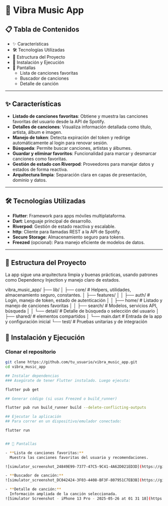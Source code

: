 # 🎵 Vibra Music App

## 📋 Tabla de Contenidos
- ✨ Características
- 🛠️ Tecnologías Utilizadas
- 📁 Estructura del Proyecto
- 🚀 Instalación y Ejecución
- 📸 Pantallas
  - Lista de canciones favoritas
  - Buscador de canciones
  - Detalle de canción

---

## ✨ Características
- **Listado de canciones favoritas**: Obtiene y muestra las canciones favoritas del usuario desde la API de Spotify.
- **Detalles de canciones**: Visualiza información detallada como título, artista, álbum e imagen.
- **Manejo de token**: Detecta expiración del token y redirige automáticamente al login para renovar sesión.
- **Búsqueda**: Permite buscar canciones, artistas y álbumes.
- **Guardar y eliminar favoritos**: Funcionalidad para marcar y desmarcar canciones como favoritas.
- **Gestión de estado con Riverpod**: Proveedores para manejar datos y estados de forma reactiva.
- **Arquitectura limpia**: Separación clara en capas de presentación, dominio y datos.

---

## 🛠️ Tecnologías Utilizadas
- **Flutter**: Framework para apps móviles multiplataforma.
- **Dart**: Lenguaje principal de desarrollo.
- **Riverpod**: Gestión de estado reactiva y escalable.
- **http**: Cliente para llamadas REST a la API de Spotify.
- **Secure Storage**: Almacenamiento seguro para tokens.
- **Freezed** (opcional): Para manejo eficiente de modelos de datos.

---

## 📁 Estructura del Proyecto
La app sigue una arquitectura limpia y buenas prácticas, usando patrones como Dependency Injection y manejo claro de estados.

vibra_music_app/
├── lib/
│ ├── core/ # Helpers, utilidades, almacenamiento seguro, constantes.
│ ├── features/
│ │ ├── auth/ # Login, manejo de token, estado de autenticación
│ │ ├── home/ # Listado y manejo de canciones favoritas
│ │ ├── search/ # Modelos, servicios API, búsqueda
│ │ └── detail/ # Detalle de búsqueda o selección del usuario
│ ├── shared/ # elementos compartidos
│ └── main.dart # Entrada de la app y configuración inicial
└── test/ # Pruebas unitarias y de integración

## 🚀 Instalación y Ejecución

### Clonar el repositorio

```bash
git clone https://github.com/tu_usuario/vibra_music_app.git
cd vibra_music_app

## Instalar dependencias
### Asegúrate de tener Flutter instalado. Luego ejecuta:

flutter pub get

## Generar código (si usas Freezed o build_runner)

flutter pub run build_runner build --delete-conflicting-outputs

## Ejecutar la aplicación
## Para correr en un dispositivo/emulador conectado:

flutter run


## 📸 Pantallas

- **Lista de canciones favoritas:**  
  Muestra las canciones favoritas del usuario y recomendaciones.

![simulator_screenshot_24849E99-7377-47C5-9C41-4A62D021ED3D](https://github.com/user-attachments/assets/c29de9ff-9e2e-437b-944b-4a2db9fcb281)

- **Buscador de canción:**  
![simulator_screenshot_DC042424-3F03-4408-BF3F-807951C7EB3B](https://github.com/user-attachments/assets/575f1526-dca3-46e7-aa31-88cd5d69b7cb)

- **Detalle de canción:**  
  Información ampliada de la canción seleccionada.
![Simulator Screenshot - iPhone 13 Pro - 2025-05-26 at 01 31 18](https://github.com/user-attachments/assets/3780188f-93ba-42d5-b47a-1f26c67070d4)




